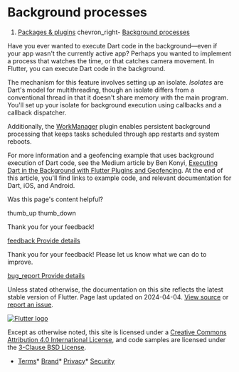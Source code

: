 Background processes
====================

1. [Packages & plugins](/packages-and-plugins) chevron\_right- [Background processes](/packages-and-plugins/background-processes)

Have you ever wanted to execute Dart code in the background—even if your app wasn't the currently active app? Perhaps you wanted to implement a process that watches the time, or that catches camera movement. In Flutter, you can execute Dart code in the background.

The mechanism for this feature involves setting up an isolate. *Isolates* are Dart's model for multithreading, though an isolate differs from a conventional thread in that it doesn't share memory with the main program. You'll set up your isolate for background execution using callbacks and a callback dispatcher.

Additionally, the [WorkManager](https://pub.dev/packages/workmanager) plugin enables persistent background processing that keeps tasks scheduled through app restarts and system reboots.

For more information and a geofencing example that uses background execution of Dart code, see the Medium article by Ben Konyi, [Executing Dart in the Background with Flutter Plugins and Geofencing](https://blog.flutter.dev/executing-dart-in-the-background-with-flutter-plugins-and-geofencing-2b3e40a1a124). At the end of this article, you'll find links to example code, and relevant documentation for Dart, iOS, and Android.

Was this page's content helpful?

thumb\_up thumb\_down

Thank you for your feedback!

 [feedback Provide details](https://github.com/flutter/website/issues/new?template=1_page_issue.yml&&page-url=https://docs.flutter.dev/packages-and-plugins/background-processes/&page-source=https://github.com/flutter/website/tree/main/src/content/packages-and-plugins/background-processes.md)

Thank you for your feedback! Please let us know what we can do to improve.

 [bug\_report Provide details](https://github.com/flutter/website/issues/new?template=1_page_issue.yml&&page-url=https://docs.flutter.dev/packages-and-plugins/background-processes/&page-source=https://github.com/flutter/website/tree/main/src/content/packages-and-plugins/background-processes.md)

Unless stated otherwise, the documentation on this site reflects the latest stable version of Flutter. Page last updated on 2024-04-04. [View source](https://github.com/flutter/website/tree/main/src/content/packages-and-plugins/background-processes.md) or [report an issue](https://github.com/flutter/website/issues/new?template=1_page_issue.yml&&page-url=https://docs.flutter.dev/packages-and-plugins/background-processes/&page-source=https://github.com/flutter/website/tree/main/src/content/packages-and-plugins/background-processes.md "Report an issue with this page").

[![Flutter logo](/assets/images/branding/flutter/logo+text/horizontal/white.svg)](https://flutter.dev)

Except as otherwise noted, this site is licensed under a [Creative Commons Attribution 4.0 International License](https://creativecommons.org/licenses/by/4.0/), and code samples are licensed under the [3-Clause BSD License](https://opensource.org/licenses/BSD-3-Clause).

* [Terms](/tos "Terms of use")* [Brand](/brand "Brand usage guidelines")* [Privacy](https://policies.google.com/privacy "Privacy policy")* [Security](/security "Security philosophy and practices")

   